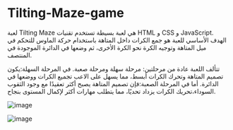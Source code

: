 # Tilting-Maze-game

لعبة Tilting Maze هي لعبة بسيطة تستخدم تقنيات HTML و CSS و JavaScript. الهدف الأساسي للعبة هو جمع الكرات داخل المتاهة باستخدام حركة الماوس للتحكم في ميل المتاهة وتوجيه الكرة نحو الكرة الأخرى، ثم وضعها في الدائرة الموجودة في المنتصف.

تتألف اللعبة عادة من مرحلتين: مرحلة سهلة ومرحلة صعبة. في المرحلة السهلة:يكون تصميم المتاهة وتحرك الكرات أبسط، مما يسهل على الاعب تجميع الكرات ووضعها في الدائرة.
أما في المرحلة الصعبة:فإن تصميم المتاهة يصبح أكثر تعقيدًا مع وجود الثقوب السوداء،تحريك الكرات يزداد تحديًا، مما يتطلب مهارات أكثر لإكمال المستوى بنجاح.

![image](https://github.com/lujain142/Tilting-Maze-game/assets/129529915/5233a592-7554-4c50-ace2-abe69e83189f)

![image](https://github.com/lujain142/Tilting-Maze-game/assets/129529915/f59a466e-b9d3-4762-b6ea-22efaa307478)



